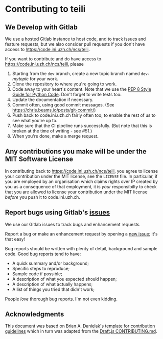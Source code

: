 # Contributing to teili

## We Develop with Gitlab
We use a [hosted Gitlab instance](https://code.ini.uzh.ch) to host code, and to track issues and feature requests, but we also consider pull requests if you don't have access to https://code.ini.uzh.ch/ncs/teili.

If you want to contribute and do have access to https://code.ini.uzh.ch/ncs/teili, please
1. Starting from the `dev` branch, create a new topic branch named `dev-`_mytopic_ for your work.
2. Clone the repository to where you're going to work.
3. Code away to your heart's content. Note that we use the [PEP 8 Style Guide for Python Code](https://www.python.org/dev/peps/pep-0008/). Don't forget to write tests too.
4. Update the documentation if necessary.
5. Commit often, using good commit messages. (See https://chris.beams.io/posts/git-commit/)
6. Push back to code.ini.uzh.ch fairly often too, to enable the rest of us to see what you're up to.
7. Make sure that the CI pipeline runs successfully. (But note that this is broken at the time of writing - see #51.)
8. When you're done, make a merge request.

## Any contributions you make will be under the MIT Software License
In contributing back to https://code.ini.uzh.ch/ncs/teili, you agree to license your contribution under the MIT license, see the `LICENSE` file. In particular, if you are employed by an organisation which claims rights over IP created by you as a consequence of that employment, it is _*your*_ responsibilty to check that you are allowed to license your contribution under the MIT license _*before*_ you push it to code.ini.uzh.ch.

## Report bugs using Gitlab's [issues](https://code.ini.uzh.ch/ncs/teili/issues)
We use our Gitlab issues to track bugs and enhancement requests.

Report a bug or make an enhancement request by opening a [new issue](https://code.ini.uzh.ch/ncs/teili/issues/new?issue); it's that easy!

Bug reports should be written with plenty of detail, background and sample code.
Good bug reports tend to have:
- A quick summary and/or background;
- Specific steps to reproduce;
- Sample code if possible;
- A description of what you expected should happen;
- A description of what actually happens;
- A list of things you tried that didn't work;

People *love* thorough bug reports. I'm not even kidding.

## Acknowledgments
This document was based on [Brian A. Danielak's template for contribution guidelines](https://gist.github.com/briandk/3d2e8b3ec8daf5a27a62) which in turn was adapted from the [Draft.js CONTRIBUTING.md](https://github.com/facebook/draft-js/blob/a9316a723f9e918afde44dea68b5f9f39b7d9b00/CONTRIBUTING.md).

